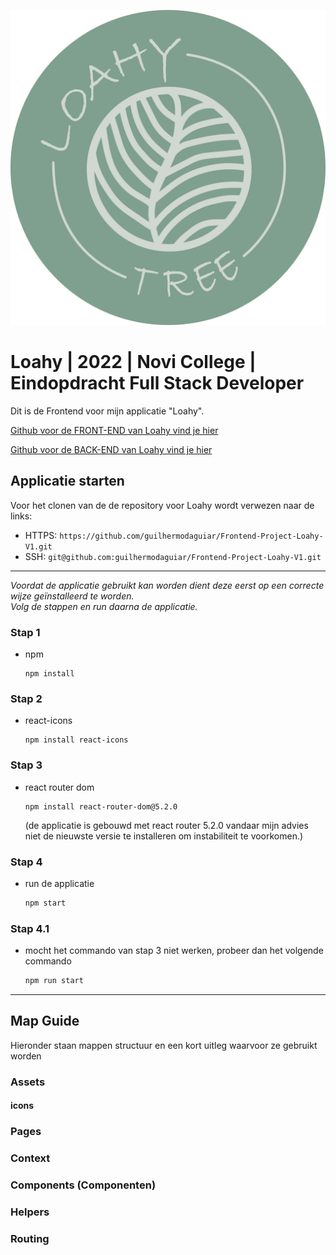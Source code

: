 ![LoahyTree Logo](/src/assets/Loahy_logo_DEF_dark_RGB-min.jpg)

# Loahy | 2022 | Novi College | Eindopdracht Full Stack Developer

Dit is de Frontend voor mijn applicatie "Loahy".

[Github voor de FRONT-END van Loahy vind je hier]( https://github.com/guilhermodaguiar/Frontend-Project-Loahy-V1)

[Github voor de BACK-END van Loahy vind je hier]( https://github.com/guilhermodaguiar/Backend-Project-Loahy-V1)


## Applicatie starten

Voor het clonen van de de repository voor Loahy wordt verwezen naar de links:

- HTTPS: `https://github.com/guilhermodaguiar/Frontend-Project-Loahy-V1.git` 
- SSH: `git@github.com:guilhermodaguiar/Frontend-Project-Loahy-V1.git`

---
<i>Voordat de applicatie gebruikt kan worden dient deze eerst op een correcte wijze geïnstalleerd te worden.</br>
Volg de stappen en run daarna de applicatie.</i>


### Stap 1
* npm
  ```
  npm install
  ```
  
### Stap 2
* react-icons
  ```
  npm install react-icons
  ```

### Stap 3
* react router dom
  ```
  npm install react-router-dom@5.2.0
  ```
  (de applicatie is gebouwd met react router 5.2.0 vandaar mijn advies niet de nieuwste versie te installeren om instabiliteit te voorkomen.)
  

### Stap 4
* run de applicatie
  ```sh
  npm start
  ```
### Stap 4.1
* mocht het commando van stap 3 niet werken, probeer dan het volgende commando
  ```sh
  npm run start
  ```
---

## Map Guide
Hieronder staan mappen structuur en een kort uitleg waarvoor ze gebruikt worden

### Assets
#### icons
### Pages
### Context
### Components (Componenten)
### Helpers
### Routing
 
